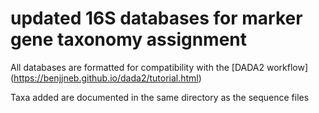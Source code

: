 # updated 16S databases for marker gene taxonomy assignment

All databases are formatted for compatibility with the [DADA2 workflow] (https://benjjneb.github.io/dada2/tutorial.html)

Taxa added are documented in the same directory as the sequence files
